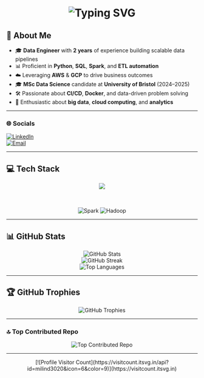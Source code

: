 <div align="center">
  <h1>
    <img src="https://readme-typing-svg.herokuapp.com/?font=Righteous&size=35&center=true&vCenter=true&width=500&height=70&duration=4000&lines=Hi+There!+👋;+I'm+Milind+Yadav!;" alt="Typing SVG"/>
  </h1>
</div>

## 💫 About Me
- 🎓 **Data Engineer** with **2 years** of experience building scalable data pipelines  
- 📊 Proficient in **Python**, **SQL**, **Spark**, and **ETL automation**  
- ☁️ Leveraging **AWS** & **GCP** to drive business outcomes  
- 🎓 **MSc Data Science** candidate at **University of Bristol** (2024–2025)  
- 🛠️ Passionate about **CI/CD**, **Docker**, and data-driven problem solving  
- 🔬 Enthusiastic about **big data**, **cloud computing**, and **analytics**  

---

### 🌐 Socials
[![LinkedIn](https://img.shields.io/badge/LinkedIn-%230077B5.svg?logo=linkedin&logoColor=white)](https://www.linkedin.com/in/milindyadav56/)  
[![Email](https://img.shields.io/badge/Email-D14836?logo=gmail&logoColor=white)](mailto:milindyadav98@yahoo.com)

---

## 💻 Tech Stack

<div align="center">
  <img src="https://skillicons.dev/icons?i=python,mysql,spark,hadoop,java,bash,aws,gcp,docker,githubactions,pytest,git,jira,opencv,scikitlearn,pytorch,tensorflow" />

<!-- Fallback Shields badges for Spark & Hadoop -->
  <br/><br/>
  <img src="https://img.shields.io/badge/Apache%20Spark-E25A1C?style=for-the-badge&logo=apache-spark&logoColor=white" alt="Spark" />
  <img src="https://img.shields.io/badge/Apache%20Hadoop-66CCFF?style=for-the-badge&logo=apache-hadoop&logoColor=black" alt="Hadoop" />
</div>


---

## 📊 GitHub Stats
<p align="center">
  <!-- Official overall stats -->
  <img src="https://github-readme-stats.vercel.app/api?username=milind3020&show_icons=true&theme=neon&count_private=true" alt="GitHub Stats" /><br/>
  <!-- Streak stats -->
  <img src="https://github-readme-streak-stats.herokuapp.com/?user=milind3020&theme=neon" alt="GitHub Streak" /><br/>
  <!-- Top languages -->
  <img src="https://github-readme-stats.vercel.app/api/top-langs?username=milind3020&layout=compact&theme=neon&count_private=true" alt="Top Languages" />
</p>

---

## 🏆 GitHub Trophies
<p align="center">
  <img src="https://github-profile-trophy.vercel.app/?username=milind3020&theme=neon&no-frame=true&no-bg=true" alt="GitHub Trophies" />
</p>

---

### 🔝 Top Contributed Repo
<p align="center">
  <img src="https://github-contributor-stats.vercel.app/api?username=milind3020&limit=5&theme=neon&combine_all_yearly_contributions=true" alt="Top Contributed Repo" />
</p>

---

<p align="center">
  [![Profile Visitor Count](https://visitcount.itsvg.in/api?id=milind3020&icon=6&color=9)](https://visitcount.itsvg.in)
</p>
